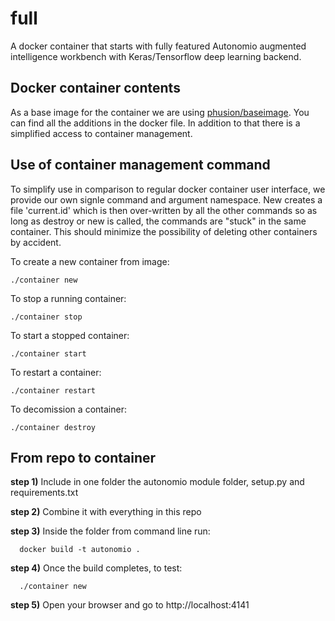 # full
A docker container that starts with fully featured Autonomio augmented intelligence workbench with Keras/Tensorflow deep learning backend.


## Docker container contents

As a base image for the container we are using [phusion/baseimage](http://phusion.github.io/baseimage-docker/). You can find all the additions in the docker file. In addition to that there is a simplified access to container management. 

## Use of container management command

To simplify use in comparison to regular docker container user interface, we provide our own signle command and argument namespace. New creates a file 'current.id' which is then over-written by all the other commands so as long as destroy or new is called, the commands are "stuck" in the same container. This should minimize the possibility of deleting other containers by accident. 

To create a new container from image: 

    ./container new
    
To stop a running container: 

    ./container stop

To start a stopped container: 

    ./container start
    
To restart a container: 

    ./container restart 
    
To decomission a container: 

    ./container destroy
    
## From repo to container
  
**step 1)** Include in one folder the autonomio module folder, setup.py and requirements.txt 

**step 2)** Combine it with everything in this repo

**step 3)** Inside the folder from command line run: 
      
      docker build -t autonomio .
     
**step 4)** Once the build completes, to test: 
  
      ./container new
      
**step 5)** Open your browser and go to http://localhost:4141
